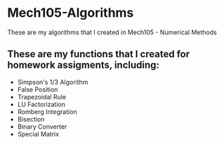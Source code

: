# Mech105-Algorithms
These are my algorithms that I created in Mech105 - Numerical Methods

## These are my functions that I created for homework assigments, including:
* Simpson's 1/3 Algorithm
* False Position
* Trapezoidal Rule 
* LU Factorization
* Romberg Integration
* Bisection
* Binary Converter
* Special Matrix
